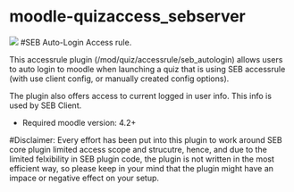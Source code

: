 # moodle-quizaccess_sebserver
![](https://github.com/ethz-let/moodle-quizaccess_seb_autologin/actions/workflows/moodle-plugin-ci.yml/badge.svg)
#SEB Auto-Login Access rule.

This accessrule plugin (/mod/quiz/accessrule/seb_autologin) allows users to auto login to moodle when launching a quiz that is using SEB accessrule (with use client config, or manually created config options).

The plugin also offers access to current logged in user info. This info is used by SEB Client.

* Required moodle version: 4.2+

#Disclaimer:
Every effort has been put into this plugin to work around SEB core plugin limited access scope and strucutre, hence, and due to the limited felxibility in SEB plugin code, the plugin is not written in the most efficient way, so please keep in your mind that the plugin might have an impace or negative effect on your setup.
